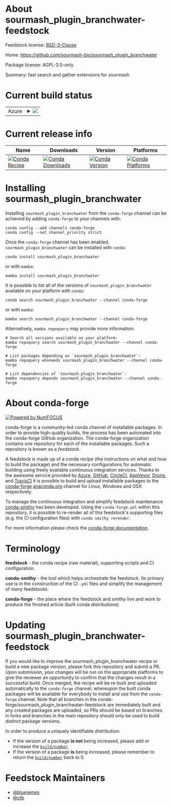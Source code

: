 About sourmash_plugin_branchwater-feedstock
===========================================

Feedstock license: [BSD-3-Clause](https://github.com/conda-forge/sourmash_plugin_branchwater-feedstock/blob/main/LICENSE.txt)

Home: https://github.com/sourmash-bio/sourmash_plugin_branchwater

Package license: AGPL-3.0-only

Summary: fast search and gather extensions for sourmash

Current build status
====================


<table>
    
  <tr>
    <td>Azure</td>
    <td>
      <details>
        <summary>
          <a href="https://dev.azure.com/conda-forge/feedstock-builds/_build/latest?definitionId=20928&branchName=main">
            <img src="https://dev.azure.com/conda-forge/feedstock-builds/_apis/build/status/sourmash_plugin_branchwater-feedstock?branchName=main">
          </a>
        </summary>
        <table>
          <thead><tr><th>Variant</th><th>Status</th></tr></thead>
          <tbody><tr>
              <td>linux_64_python3.10.____cpython</td>
              <td>
                <a href="https://dev.azure.com/conda-forge/feedstock-builds/_build/latest?definitionId=20928&branchName=main">
                  <img src="https://dev.azure.com/conda-forge/feedstock-builds/_apis/build/status/sourmash_plugin_branchwater-feedstock?branchName=main&jobName=linux&configuration=linux%20linux_64_python3.10.____cpython" alt="variant">
                </a>
              </td>
            </tr><tr>
              <td>linux_64_python3.11.____cpython</td>
              <td>
                <a href="https://dev.azure.com/conda-forge/feedstock-builds/_build/latest?definitionId=20928&branchName=main">
                  <img src="https://dev.azure.com/conda-forge/feedstock-builds/_apis/build/status/sourmash_plugin_branchwater-feedstock?branchName=main&jobName=linux&configuration=linux%20linux_64_python3.11.____cpython" alt="variant">
                </a>
              </td>
            </tr><tr>
              <td>linux_64_python3.8.____cpython</td>
              <td>
                <a href="https://dev.azure.com/conda-forge/feedstock-builds/_build/latest?definitionId=20928&branchName=main">
                  <img src="https://dev.azure.com/conda-forge/feedstock-builds/_apis/build/status/sourmash_plugin_branchwater-feedstock?branchName=main&jobName=linux&configuration=linux%20linux_64_python3.8.____cpython" alt="variant">
                </a>
              </td>
            </tr><tr>
              <td>linux_64_python3.9.____cpython</td>
              <td>
                <a href="https://dev.azure.com/conda-forge/feedstock-builds/_build/latest?definitionId=20928&branchName=main">
                  <img src="https://dev.azure.com/conda-forge/feedstock-builds/_apis/build/status/sourmash_plugin_branchwater-feedstock?branchName=main&jobName=linux&configuration=linux%20linux_64_python3.9.____cpython" alt="variant">
                </a>
              </td>
            </tr>
          </tbody>
        </table>
      </details>
    </td>
  </tr>
</table>

Current release info
====================

| Name | Downloads | Version | Platforms |
| --- | --- | --- | --- |
| [![Conda Recipe](https://img.shields.io/badge/recipe-sourmash_plugin_branchwater-green.svg)](https://anaconda.org/conda-forge/sourmash_plugin_branchwater) | [![Conda Downloads](https://img.shields.io/conda/dn/conda-forge/sourmash_plugin_branchwater.svg)](https://anaconda.org/conda-forge/sourmash_plugin_branchwater) | [![Conda Version](https://img.shields.io/conda/vn/conda-forge/sourmash_plugin_branchwater.svg)](https://anaconda.org/conda-forge/sourmash_plugin_branchwater) | [![Conda Platforms](https://img.shields.io/conda/pn/conda-forge/sourmash_plugin_branchwater.svg)](https://anaconda.org/conda-forge/sourmash_plugin_branchwater) |

Installing sourmash_plugin_branchwater
======================================

Installing `sourmash_plugin_branchwater` from the `conda-forge` channel can be achieved by adding `conda-forge` to your channels with:

```
conda config --add channels conda-forge
conda config --set channel_priority strict
```

Once the `conda-forge` channel has been enabled, `sourmash_plugin_branchwater` can be installed with `conda`:

```
conda install sourmash_plugin_branchwater
```

or with `mamba`:

```
mamba install sourmash_plugin_branchwater
```

It is possible to list all of the versions of `sourmash_plugin_branchwater` available on your platform with `conda`:

```
conda search sourmash_plugin_branchwater --channel conda-forge
```

or with `mamba`:

```
mamba search sourmash_plugin_branchwater --channel conda-forge
```

Alternatively, `mamba repoquery` may provide more information:

```
# Search all versions available on your platform:
mamba repoquery search sourmash_plugin_branchwater --channel conda-forge

# List packages depending on `sourmash_plugin_branchwater`:
mamba repoquery whoneeds sourmash_plugin_branchwater --channel conda-forge

# List dependencies of `sourmash_plugin_branchwater`:
mamba repoquery depends sourmash_plugin_branchwater --channel conda-forge
```


About conda-forge
=================

[![Powered by
NumFOCUS](https://img.shields.io/badge/powered%20by-NumFOCUS-orange.svg?style=flat&colorA=E1523D&colorB=007D8A)](https://numfocus.org)

conda-forge is a community-led conda channel of installable packages.
In order to provide high-quality builds, the process has been automated into the
conda-forge GitHub organization. The conda-forge organization contains one repository
for each of the installable packages. Such a repository is known as a *feedstock*.

A feedstock is made up of a conda recipe (the instructions on what and how to build
the package) and the necessary configurations for automatic building using freely
available continuous integration services. Thanks to the awesome service provided by
[Azure](https://azure.microsoft.com/en-us/services/devops/), [GitHub](https://github.com/),
[CircleCI](https://circleci.com/), [AppVeyor](https://www.appveyor.com/),
[Drone](https://cloud.drone.io/welcome), and [TravisCI](https://travis-ci.com/)
it is possible to build and upload installable packages to the
[conda-forge](https://anaconda.org/conda-forge) [anaconda.org](https://anaconda.org/)
channel for Linux, Windows and OSX respectively.

To manage the continuous integration and simplify feedstock maintenance
[conda-smithy](https://github.com/conda-forge/conda-smithy) has been developed.
Using the ``conda-forge.yml`` within this repository, it is possible to re-render all of
this feedstock's supporting files (e.g. the CI configuration files) with ``conda smithy rerender``.

For more information please check the [conda-forge documentation](https://conda-forge.org/docs/).

Terminology
===========

**feedstock** - the conda recipe (raw material), supporting scripts and CI configuration.

**conda-smithy** - the tool which helps orchestrate the feedstock.
                   Its primary use is in the construction of the CI ``.yml`` files
                   and simplify the management of *many* feedstocks.

**conda-forge** - the place where the feedstock and smithy live and work to
                  produce the finished article (built conda distributions)


Updating sourmash_plugin_branchwater-feedstock
==============================================

If you would like to improve the sourmash_plugin_branchwater recipe or build a new
package version, please fork this repository and submit a PR. Upon submission,
your changes will be run on the appropriate platforms to give the reviewer an
opportunity to confirm that the changes result in a successful build. Once
merged, the recipe will be re-built and uploaded automatically to the
`conda-forge` channel, whereupon the built conda packages will be available for
everybody to install and use from the `conda-forge` channel.
Note that all branches in the conda-forge/sourmash_plugin_branchwater-feedstock are
immediately built and any created packages are uploaded, so PRs should be based
on branches in forks and branches in the main repository should only be used to
build distinct package versions.

In order to produce a uniquely identifiable distribution:
 * If the version of a package **is not** being increased, please add or increase
   the [``build/number``](https://docs.conda.io/projects/conda-build/en/latest/resources/define-metadata.html#build-number-and-string).
 * If the version of a package **is** being increased, please remember to return
   the [``build/number``](https://docs.conda.io/projects/conda-build/en/latest/resources/define-metadata.html#build-number-and-string)
   back to 0.

Feedstock Maintainers
=====================

* [@bluegenes](https://github.com/bluegenes/)
* [@ctb](https://github.com/ctb/)

